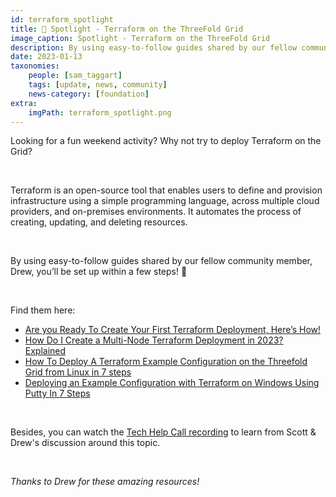 ```yaml
---
id: terraform_spotlight
title: 🌟 Spotlight - Terraform on the ThreeFold Grid
image_caption: Spotlight - Terraform on the ThreeFold Grid
description: By using easy-to-follow guides shared by our fellow community member, Drew, you’ll be set up within a few steps!
date: 2023-01-13
taxonomies:
    people: [sam_taggart]
    tags: [update, news, community]
    news-category: [foundation]
extra:
    imgPath: terraform_spotlight.png
---
```


<!-- *"This article was originally published by Victoria Obeegadoo a former member of ThreeFold Foundation."* -->


Looking for a fun weekend activity? Why not try to deploy Terraform on the Grid?

<br/>

Terraform is an open-source tool that enables users to define and provision infrastructure using a simple programming language, across multiple cloud providers, and on-premises environments. It automates the process of creating, updating, and deleting resources.

<br/>

By using easy-to-follow guides shared by our fellow community member, Drew, you’ll be set up within a few steps! 🙌 

<br/>

Find them here:
* [Are you Ready To Create Your First Terraform Deployment, Here’s How!](https://forum.threefold.io/t/are-you-ready-to-create-your-first-terraform-deployment-heres-how/3670)
* [How Do I Create a Multi-Node Terraform Deployment in 2023? Explained](https://forum.threefold.io/t/how-do-i-create-a-multi-node-terraform-deployment-in-2023-explained/3669)
* [How To Deploy A Terraform Example Configuration on the Threefold Grid from Linux in 7 steps](https://forum.threefold.io/t/how-to-deploy-a-terraform-example-configuration-on-the-threefold-grid-from-linux-in-7-steps/3672)
* [Deploying an Example Configuration with Terraform on Windows Using Putty In 7 Steps](https://forum.threefold.io/t/deploying-an-example-configuration-with-terraform-on-windows-using-putty-in-7-steps/3671)

<br/>

Besides, you can watch the [Tech Help Call recording](https://forum.threefold.io/t/weekly-tech-hangout-01-09-23-call-recording/3683) to learn from Scott & Drew's discussion around this topic.

<br/>

*Thanks to Drew for these amazing resources!*